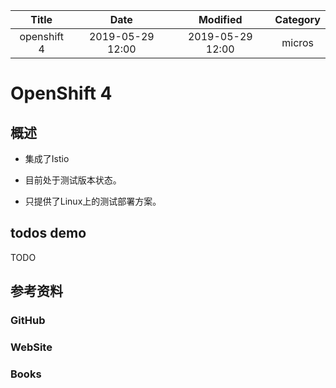 | Title                | Date             | Modified         | Category          |
|:--------------------:|:----------------:|:----------------:|:-----------------:|
| openshift 4              | 2019-05-29 12:00 | 2019-05-29 12:00 | micros            |


# OpenShift 4


## 概述

- 集成了Istio

- 目前处于测试版本状态。

- 只提供了Linux上的测试部署方案。



## todos demo

TODO


## 参考资料


### GitHub
### WebSite
### Books


